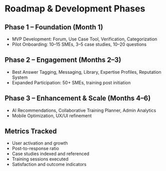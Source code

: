 # Roadmap & Development Phases

## Phase 1 – Foundation (Month 1)
- MVP Development: Forum, Use Case Tool, Verification, Categorization
- Pilot Onboarding: 10–15 SMEs, 3–5 case studies, 10–20 questions

## Phase 2 – Engagement (Months 2–3)
- Best Answer Tagging, Messaging, Library, Expertise Profiles, Reputation System
- Expanded Participation: 50+ SMEs, training post initiation

## Phase 3 – Enhancement & Scale (Months 4–6)
- AI Recommendations, Collaborative Training Planner, Admin Analytics
- Mobile Optimization, UX/UI refinement

## Metrics Tracked
- User activation and growth
- Post-to-response ratio
- Case studies indexed and referenced
- Training sessions executed
- Satisfaction and outcome indicators